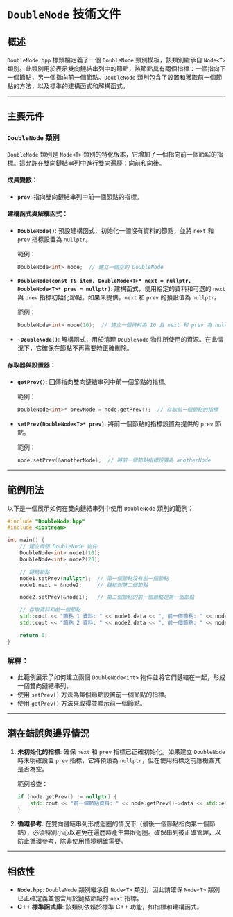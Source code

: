 # `DoubleNode` 技術文件

## 概述

`DoubleNode.hpp` 標頭檔定義了一個 `DoubleNode` 類別模板，該類別繼承自 `Node<T>` 類別。此類別用於表示雙向鏈結串列中的節點，該節點具有兩個指標：一個指向下一個節點，另一個指向前一個節點。`DoubleNode` 類別包含了設置和獲取前一個節點的方法，以及標準的建構函式和解構函式。

---

## 主要元件

### `DoubleNode` 類別

`DoubleNode` 類別是 `Node<T>` 類別的特化版本，它增加了一個指向前一個節點的指標。這允許在雙向鏈結串列中進行雙向遍歷：向前和向後。

#### 成員變數：
- **`prev`**: 指向雙向鏈結串列中前一個節點的指標。

#### 建構函式與解構函式：
- **`DoubleNode()`**: 預設建構函式，初始化一個沒有資料的節點，並將 `next` 和 `prev` 指標設置為 `nullptr`。
  
  範例：
  ```cpp
  DoubleNode<int> node;  // 建立一個空的 DoubleNode
  ```

- **`DoubleNode(const T& item, DoubleNode<T>* next = nullptr, DoubleNode<T>* prev = nullptr)`**: 建構函式，使用給定的資料和可選的 `next` 與 `prev` 指標初始化節點。如果未提供，`next` 和 `prev` 的預設值為 `nullptr`。
  
  範例：
  ```cpp
  DoubleNode<int> node(10);  // 建立一個資料為 10 且 next 和 prev 為 nullptr 的節點
  ```

- **`~DoubleNode()`**: 解構函式，用於清理 `DoubleNode` 物件所使用的資源。在此情況下，它確保在節點不再需要時正確刪除。

#### 存取器與設置器：
- **`getPrev()`**: 回傳指向雙向鏈結串列中前一個節點的指標。
  
  範例：
  ```cpp
  DoubleNode<int>* prevNode = node.getPrev();  // 存取前一個節點的指標
  ```

- **`setPrev(DoubleNode<T>* prev)`**: 將前一個節點的指標設置為提供的 `prev` 節點。

  範例：
  ```cpp
  node.setPrev(&anotherNode);  // 將前一個節點指標設置為 anotherNode
  ```

---

## 範例用法

以下是一個展示如何在雙向鏈結串列中使用 `DoubleNode` 類別的範例：

```cpp
#include "DoubleNode.hpp"
#include <iostream>

int main() {
    // 建立兩個 DoubleNode 物件
    DoubleNode<int> node1(10);
    DoubleNode<int> node2(20);

    // 鏈結節點
    node1.setPrev(nullptr);  // 第一個節點沒有前一個節點
    node1.next = &node2;     // 鏈結到第二個節點

    node2.setPrev(&node1);   // 第二個節點的前一個節點是第一個節點

    // 存取資料和前一個節點
    std::cout << "節點 1 資料: " << node1.data << ", 前一個節點: " << node1.getPrev() << std::endl;
    std::cout << "節點 2 資料: " << node2.data << ", 前一個節點: " << node2.getPrev()->data << std::endl;

    return 0;
}
```

### 解釋：
- 此範例展示了如何建立兩個 `DoubleNode<int>` 物件並將它們鏈結在一起，形成一個雙向鏈結串列。
- 使用 `setPrev()` 方法為每個節點設置前一個節點的指標。
- 使用 `getPrev()` 方法來取得並顯示前一個節點。

---

## 潛在錯誤與邊界情況

1. **未初始化的指標**: 確保 `next` 和 `prev` 指標已正確初始化。如果建立 `DoubleNode` 時未明確設置 `prev` 指標，它將預設為 `nullptr`，但在使用指標之前應檢查其是否為空。

   範例檢查：
   ```cpp
   if (node.getPrev() != nullptr) {
       std::cout << "前一個節點資料: " << node.getPrev()->data << std::endl;
   }
   ```

2. **循環參考**: 在雙向鏈結串列形成迴圈的情況下（最後一個節點指向第一個節點），必須特別小心以避免在遍歷時產生無限迴圈。確保串列被正確管理，以防止循環參考，除非使用情境明確需要。

---

## 相依性

- **`Node.hpp`**: `DoubleNode` 類別繼承自 `Node<T>` 類別，因此請確保 `Node<T>` 類別已正確定義並包含用於鏈結節點的 `next` 指標。
- **C++ 標準函式庫**: 該類別依賴於標準 C++ 功能，如指標和建構函式。
